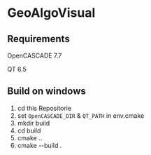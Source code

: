 # GeoAlgoVisual
## Requirements
OpenCASCADE 7.7

QT 6.5
## Build on windows
1. cd this Repositorie
2. set `OpenCASCADE_DIR` & `QT_PATH` in env.cmake 
3. mkdir build
4. cd build
5. cmake ..
6. cmake --build .